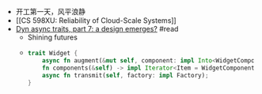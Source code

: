 - 开工第一天，风平浪静
- [[CS 598XU: Reliability of Cloud-Scale Systems]]
- [Dyn async traits, part 7: a design emerges?](http://smallcultfollowing.com/babysteps/blog/2022/01/07/dyn-async-traits-part-7/) #read
	- Shining futures
	- ```rust
	  trait Widget {
	      async fn augment(&mut self, component: impl Into<WidgetComponent>);
	      fn components(&self) -> impl Iterator<Item = WidgetComponent>;
	      async fn transmit(self, factory: impl Factory);
	  }
	  ```
